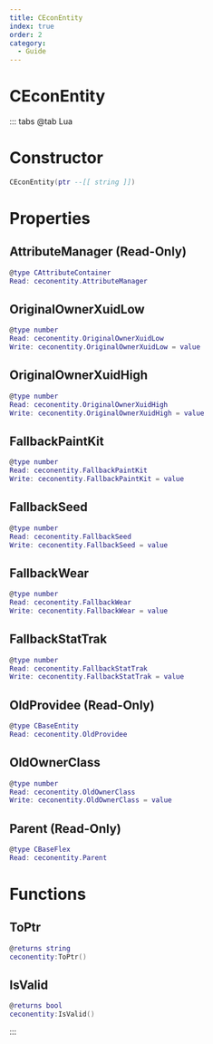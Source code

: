 ```yaml
---
title: CEconEntity
index: true
order: 2
category:
  - Guide
---
```


# CEconEntity

::: tabs
@tab Lua
# Constructor
```lua
CEconEntity(ptr --[[ string ]])
```
# Properties
## AttributeManager (Read-Only)
```lua
@type CAttributeContainer
Read: ceconentity.AttributeManager
```
## OriginalOwnerXuidLow 
```lua
@type number
Read: ceconentity.OriginalOwnerXuidLow
Write: ceconentity.OriginalOwnerXuidLow = value
```
## OriginalOwnerXuidHigh 
```lua
@type number
Read: ceconentity.OriginalOwnerXuidHigh
Write: ceconentity.OriginalOwnerXuidHigh = value
```
## FallbackPaintKit 
```lua
@type number
Read: ceconentity.FallbackPaintKit
Write: ceconentity.FallbackPaintKit = value
```
## FallbackSeed 
```lua
@type number
Read: ceconentity.FallbackSeed
Write: ceconentity.FallbackSeed = value
```
## FallbackWear 
```lua
@type number
Read: ceconentity.FallbackWear
Write: ceconentity.FallbackWear = value
```
## FallbackStatTrak 
```lua
@type number
Read: ceconentity.FallbackStatTrak
Write: ceconentity.FallbackStatTrak = value
```
## OldProvidee (Read-Only)
```lua
@type CBaseEntity
Read: ceconentity.OldProvidee
```
## OldOwnerClass 
```lua
@type number
Read: ceconentity.OldOwnerClass
Write: ceconentity.OldOwnerClass = value
```
## Parent (Read-Only)
```lua
@type CBaseFlex
Read: ceconentity.Parent
```
# Functions
## ToPtr
```lua
@returns string
ceconentity:ToPtr()
```
## IsValid
```lua
@returns bool
ceconentity:IsValid()
```

:::